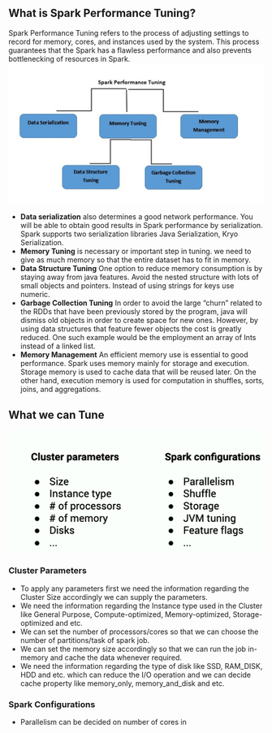 ## What is Spark Performance Tuning?

Spark Performance Tuning refers to the process of adjusting settings to record for memory, cores, and instances used by the system. This process guarantees that the Spark has a flawless performance and also prevents bottlenecking of resources in Spark.
![Spark](https://github.com/gurditsingh/blog/blob/gh-pages/_screenshots/spark-tuning.jpg?raw=true)

 - **Data serialization** also determines a good network performance. You will be able to obtain good results in Spark performance by serialization. Spark supports two serialization libraries Java Serialization, Kryo Serialization.
 - **Memory Tuning** is necessary or important step in tuning. we need to give as much memory so that the entire dataset has to fit in memory.
 -  **Data Structure Tuning** One option to reduce memory consumption is by staying away from java features. Avoid the nested structure with lots of small objects and pointers. Instead of using strings for keys use numeric.
 -  **Garbage Collection Tuning** In order to avoid the large “churn” related to the RDDs that have been previously stored by the program, java will dismiss old objects in order to create space for new ones. However, by using data structures that feature fewer objects the cost is greatly reduced. One such example would be the employment an array of Ints instead of a linked list.
 -  **Memory Management** An efficient memory use is essential to good performance. Spark uses memory mainly for storage and execution. Storage memory is used to cache data that will be reused later. On the other hand, execution memory is used for computation in shuffles, sorts, joins, and aggregations.

## What we can Tune

![Spark](https://github.com/gurditsingh/blog/blob/gh-pages/_screenshots/spark-tuning2.png?raw=true)

### Cluster Parameters

 - To apply any parameters first we need the information regarding the Cluster Size accordingly we can supply the parameters.
 - We need the information regarding the Instance type used in the Cluster like General Purpose, Compute-optimized, Memory-optimized, Storage-optimized and etc.
 - We can set the number of processors/cores so that we can choose the number of partitions/task of spark job.
 - We can set the memory size accordingly so that we can run the job in-memory and cache the data whenever required.
 - We need the information regarding the type of disk like SSD, RAM_DISK, HDD and etc. which can reduce the I/O operation and we can decide cache property like memory_only, memory_and_disk and etc.  

### Spark Configurations

 - Parallelism can be decided on number of cores in

<!--stackedit_data:
eyJoaXN0b3J5IjpbLTU4MzUwNTMyOCwyMDE0MDU3Nzg1LC0xMD
U1ODE0ODA3LC0xNzc2NDE1Mzc0LDE2MDY5MzYwOTcsNTg0Nzcz
ODM5LDE0MzcyOTE2NDUsLTIwODg3NDY2MTIsMzkwODI3Njk3LC
02NDA2ODg3NjUsNDU0MDk4MjkwLC0xMjQ1NjE5MTE0LDE2Mjc4
NTQwMTcsLTE3OTc3MDI2NDgsLTE2NTQzMDAzNSw3ODYzODM0OD
UsLTczMDM2MTMyNywtMjAzMDcwMjkyNiw1Mzg4NTI5ODYsMjc0
NTcxMjA3XX0=
-->